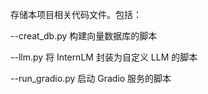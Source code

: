 存储本项目相关代码文件。包括：

--creat_db.py 构建向量数据库的脚本

--llm.py 将 InternLM 封装为自定义 LLM 的脚本

--run_gradio.py 启动 Gradio 服务的脚本

